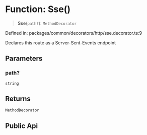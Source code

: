 # Function: Sse()

> **Sse**(`path?`): `MethodDecorator`

Defined in: packages/common/decorators/http/sse.decorator.ts:9

Declares this route as a Server-Sent-Events endpoint

## Parameters

### path?

`string`

## Returns

`MethodDecorator`

## Public Api
